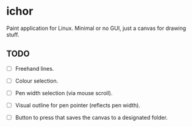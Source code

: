 # ichor
Paint application for Linux. Minimal or no GUI, just a canvas for drawing stuff.

## TODO
- [ ] Freehand lines.
- [ ] Colour selection.
- [ ] Pen width selection (via mouse scroll).
- [ ] Visual outline for pen pointer (reflects pen width).
- [ ] Button to press that saves the canvas to a designated folder.


